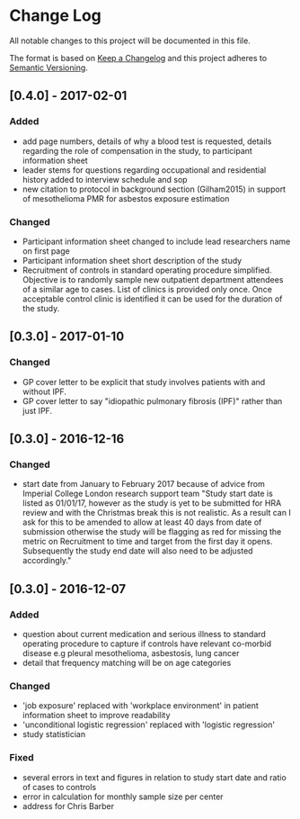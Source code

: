 # Change Log
All notable changes to this project will be documented in this file.

The format is based on [Keep a Changelog](http://keepachangelog.com/) 
and this project adheres to [Semantic Versioning](http://semver.org/).

## [0.4.0] - 2017-02-01


### Added 
- add page numbers, details of why a blood test is requested, details regarding the role of compensation in the study, to participant information sheet
- leader stems for questions regarding occupational and residential history added to interview schedule and sop
- new citation to protocol in background section (Gilham2015) in support of mesothelioma PMR for asbestos exposure estimation

### Changed
- Participant information sheet changed to include lead researchers name on first page 
- Participant information sheet short description of the study 
- Recruitment of controls in standard operating procedure simplified. Objective is to randomly sample new outpatient department attendees of a similar age to cases. List of clinics is provided only once. Once acceptable control clinic is identified it can be used for the duration of the study. 


## [0.3.0] - 2017-01-10

### Changed

- GP cover letter to be explicit that study involves patients with and without IPF.
- GP cover letter to say "idiopathic pulmonary fibrosis (IPF)" rather than just IPF.

## [0.3.0] - 2016-12-16

### Changed
- start date from January to February 2017 because of advice from Imperial College London research support team "Study start date is listed as 01/01/17, however as the study is yet to be submitted for HRA review and with the Christmas break this is not realistic. As a result can I ask for this to be amended to allow at least 40 days from date of submission otherwise the study will be flagging as red for missing the metric on Recruitment to time and target from the first day it opens. Subsequently the study end date will also need to be adjusted accordingly."



## [0.3.0] - 2016-12-07

### Added
- question about current medication and serious illness to standard operating procedure to capture if controls have relevant co-morbid disease e.g pleural mesothelioma, asbestosis, lung cancer
- detail that frequency matching will be on age categories 

### Changed
- 'job exposure' replaced with 'workplace environment' in patient information sheet to improve readability 
- 'unconditional logistic regression' replaced with 'logistic regression'
- study statistician

### Fixed
- several errors in text and figures in relation to study start date and ratio of cases to controls
- error in calculation for monthly sample size per center 
- address for Chris Barber
